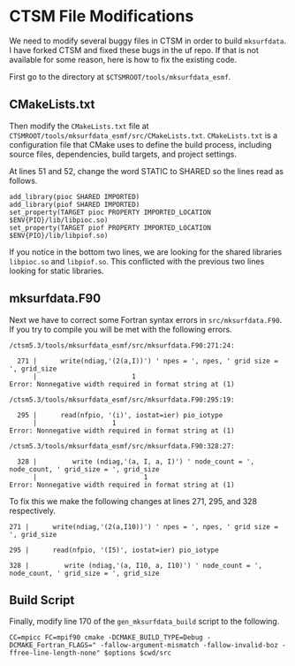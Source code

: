# CTSM File Modifications

We need to modify several buggy files in CTSM in order to build `mksurfdata`. I have forked CTSM and fixed these bugs in the uf repo. If that is not available for some reason, here is how to fix the existing code. 

First go to the directory at `$CTSMROOT/tools/mksurfdata_esmf`.

## CMakeLists.txt

Then modify the `CMakeLists.txt` file at `CTSMROOT/tools/mksurfdata_esmf/src/CMakeLists.txt`.
`CMakeLists.txt` is a configuration file that CMake uses to define the build process, including source files, dependencies, build targets, and project settings.

At lines 51 and 52, change the word STATIC to SHARED so the lines read as follows.

```
add_library(pioc SHARED IMPORTED)
add_library(piof SHARED IMPORTED)
set_property(TARGET pioc PROPERTY IMPORTED_LOCATION $ENV{PIO}/lib/libpioc.so)
set_property(TARGET piof PROPERTY IMPORTED_LOCATION $ENV{PIO}/lib/libpiof.so)
```

If you notice in the bottom two lines, we are looking for the shared libraries `libpioc.so` and `libpiof.so`. This conflicted with the previous two lines looking for static libraries.

## mksurfdata.F90

Next we have to correct some Fortran syntax errors in `src/mksurfdata.F90`. If you try to compile you will be met with the following errors.

```
/ctsm5.3/tools/mksurfdata_esmf/src/mksurfdata.F90:271:24:

  271 |      write(ndiag,'(2(a,I))') ' npes = ', npes, ' grid size = ', grid_size
      |                        1
Error: Nonnegative width required in format string at (1)

/ctsm5.3/tools/mksurfdata_esmf/src/mksurfdata.F90:295:19:

  295 |      read(nfpio, '(i)', iostat=ier) pio_iotype
      |                   1
Error: Nonnegative width required in format string at (1)

/ctsm5.3/tools/mksurfdata_esmf/src/mksurfdata.F90:328:27:

  328 |         write (ndiag,'(a, I, a, I)') ' node_count = ', node_count, ' grid_size = ', grid_size
      |                           1
Error: Nonnegative width required in format string at (1)
```

To fix this we make the following changes at lines 271, 295, and 328 respectively.

```
271 |      write(ndiag,'(2(a,I10))') ' npes = ', npes, ' grid size = ', grid_size

295 |      read(nfpio, '(I5)', iostat=ier) pio_iotype

328 |         write (ndiag,'(a, I10, a, I10)') ' node_count = ', node_count, ' grid_size = ', grid_size
```

## Build Script

Finally, modify line 170 of the `gen_mksurfdata_build` script to the following.

```
CC=mpicc FC=mpif90 cmake -DCMAKE_BUILD_TYPE=Debug -DCMAKE_Fortran_FLAGS=" -fallow-argument-mismatch -fallow-invalid-boz -ffree-line-length-none" $options $cwd/src
```
